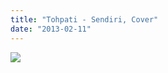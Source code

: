 ```yaml
---
title: "Tohpati - Sendiri, Cover"
date: "2013-02-11"
---
```


[![](http://img.youtube.com/vi/0c6PB0PvVxM/0.jpg)](http://www.youtube.com/watch?v=0c6PB0PvVxM "")
